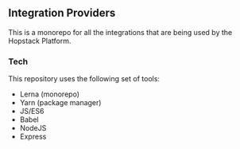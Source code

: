 ## Integration Providers 

This is a monorepo for all the integrations that are being used by the Hopstack Platform. 

### Tech

This repository uses the following set of tools:

- Lerna (monorepo)
- Yarn (package manager)
- JS/ES6
- Babel
- NodeJS
- Express
